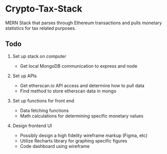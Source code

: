 # Crypto-Tax-Stack

MERN Stack that parses through Ethereum transactions and pulls monetary statistics for tax related purposes.

## Todo

1. Set up stack on computer
    * Get local MongoDB communication to express and node

2. Set up APIs
    * Get etherscan.io API access and determine how to pull data
    * Find method to store etherscan data in mongo
   
3. Set up functions for front end
    * Data fetching functions
    * Math calculations for determining specific monetary values

4. Design frontend UI
    * Possibly design a high fidelity wireframe markup (Figma, etc)
    * Utilize Recharts library for graphing specific figures
    * Code dashboard using wireframe
